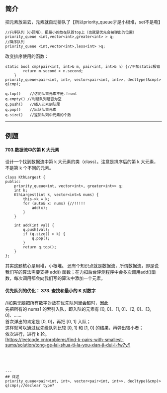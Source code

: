 ## 简介
把元素放进去，元素就自动排队了【所以priority_queue才是小根堆，set不是嘞】  
```
//升序队列（小顶堆），把最小的放在队首top上（也就是优先会被弹出的位置）  
priority_queue <int,vector<int>,greater<int> > q;  
//降序队列 
priority_queue <int,vector<int>,less<int> >q;
```
改变排序使用的函数：
```
static bool cmp(pair<int, int>& m, pair<int, int>& n) {//不加static报错
        return m.second > n.second;
    }
priority_queue<pair<int, int>, vector<pair<int, int>>, decltype(&cmp)> q(cmp);
```
```
q.top()    //访问队首元素不是.front
q.empty() //判断队列是否为空
q.push()   //插入元素到队尾
q.pop()    //出队队首元素
q.size()   //返回队列中元素的个数
```

---

## 例题
#### 703.数据流中的第 K 大元素
设计一个找到数据流中第 k 大元素的类（class）。注意是排序后的第 k 大元素，不是第 k 个不同的元素。
```
class KthLargest {
public:
    priority_queue<int, vector<int>, greater<int>> q;
    int k;
    KthLargest(int k, vector<int>& nums) {
        this->k = k;
        for (auto& x: nums) {//!!!!!
            add(x);
        }
    }
    
    int add(int val) {
        q.push(val);
        if (q.size() > k) {
            q.pop();
        }
        return q.top();
    }
};
```
其实这题核心是用堆，小根堆。
还有个知识点就是数据流，所谓数据流，即是说我们写的算法需要支持 add() 函数；在力扣后台评测程序中会多次调用add()函数，每次调用都会向我们写的算法中添加一个元素。
#### 优先队列的优化：  373. 查找和最小的 K 对数字  
//如果无脑把所有数字对放在优先队列里会超时，因此  
先把所有的 nums1 的索引入队，即入队的元素有 [0, 0]、[1, 0]、[2, 0]、[3, 0]、......  
首次弹出的肯定是 [0, 0]，再把 [0, 1] 入队；  
这样就可以通过优先级队列比较 [0, 1] 和 [1, 0] 的结果，再弹出较小者；  
依次进行，进行 k 轮。  
[https://leetcode.cn/problems/find-k-pairs-with-smallest-sums/solution/tong-ge-lai-shua-ti-la-you-xian-ji-dui-l-fw7y/]
```




---
## 详述
priority_queue<pair<int, int>, vector<pair<int, int>>, decltype(&cmp)> q(cmp);//declear type?

